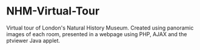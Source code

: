 NHM-Virtual-Tour
================

Virtual tour of London's Natural History Museum. Created using panoramic images of each room, presented in a webpage using PHP, AJAX and the ptviewer Java applet.
